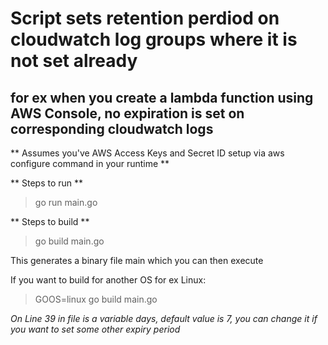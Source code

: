 # Script sets retention perdiod on cloudwatch log groups where it is not set already
## for ex when you create a lambda function using AWS Console, no expiration is set on corresponding cloudwatch logs


** Assumes you've AWS Access Keys and Secret ID setup via aws configure command in your runtime **

** Steps to run **

> go run main.go

** Steps to build **

> go build main.go

This generates a binary file main which you can then execute

If you want to build for another OS for ex Linux:

> GOOS=linux go build main.go

*On Line 39 in file is a variable days, default value is 7, you can change it if you want to set some other expiry period*
